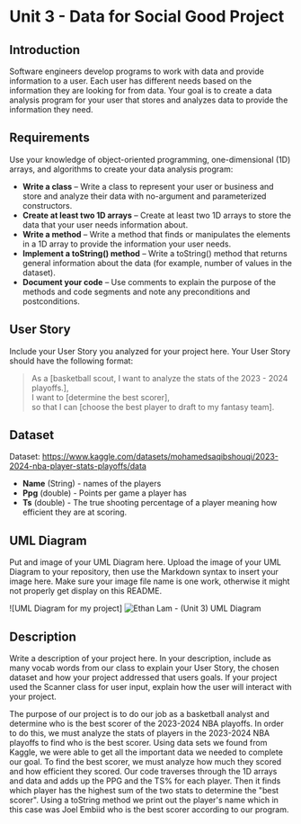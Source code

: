 # Unit 3 - Data for Social Good Project 

## Introduction 

Software engineers develop programs to work with data and provide information to a user. Each user has different needs based on the information they are looking for from data. Your goal is to create a data analysis program for your user that stores and analyzes data to provide the information they need. 

## Requirements 

Use your knowledge of object-oriented programming, one-dimensional (1D) arrays, and algorithms to create your data analysis program: 
- **Write a class** – Write a class to represent your user or business and store and analyze their data with no-argument and parameterized constructors. 
- **Create at least two 1D arrays** – Create at least two 1D arrays to store the data that your user needs information about. 
- **Write a method** – Write a method that finds or manipulates the elements in a 1D array to provide the information your user needs. 
- **Implement a toString() method** – Write a toString() method that returns general information about the data (for example, number of values in the dataset). 
- **Document your code** – Use comments to explain the purpose of the methods and code segments and note any preconditions and postconditions. 

## User Story 

Include your User Story you analyzed for your project here. Your User Story should have the following format: 

> As a [basketball scout, I want to analyze the stats of the 2023 - 2024 playoffs.], <br> 
> I want to [determine the best scorer], <br> 
> so that I can [choose the best player to draft to my fantasy team]. 

## Dataset 

Dataset: https://www.kaggle.com/datasets/mohamedsaqibshouqi/2023-2024-nba-player-stats-playoffs/data 
- **Name** (String) - names of the players 
- **Ppg** (double) - Points per game a player has
- **Ts** (double) - The true shooting percentage of a player meaning how efficient they are at scoring.

## UML Diagram 

Put and image of your UML Diagram here. Upload the image of your UML Diagram to your repository, then use the Markdown syntax to insert your image here. Make sure your image file name is one work, otherwise it might not properly get display on this README. 

![UML Diagram for my project] ![Ethan Lam - (Unit 3) UML Diagram](https://github.com/user-attachments/assets/74f0a5e2-5445-4b71-955c-1b3f6516712f)


## Description 

Write a description of your project here. In your description, include as many vocab words from our class to explain your User Story, the chosen dataset and how your project addressed that users goals. If your project used the Scanner class for user input, explain how the user will interact with your project.

The purpose of our project is to do our job as a basketball analyst and determine who is the best scorer of the 2023-2024 NBA playoffs. In order to do this, we must analyze the stats of players in the 2023-2024 NBA playoffs to find who is the best scorer. Using data sets we found from Kaggle, we were able to get all the important data we needed to complete our goal. To find the best scorer, we must analyze how much they scored and how efficient they scored. Our code traverses through the 1D arrays and data and adds up the PPG and the TS% for each player. Then it finds which player has the highest sum of the two stats to determine the "best scorer". Using a toString method we print out the player's name which in this case was Joel Embiid who is the best scorer according to our program.
